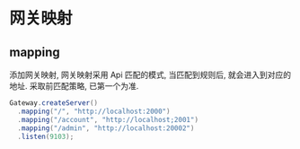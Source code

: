 

# 网关映射

## mapping

添加网关映射, 网关映射采用 Api 匹配的模式, 当匹配到规则后, 就会进入到对应的地址. 采取前匹配策略, 已第一个为准.


```java
Gateway.createServer()
  .mapping("/", "http://localhost:2000")
  .mapping("/account", "http://localhost;2001")
  .mapping("/admin", "http://localhost:20002")
  .listen(9103);
```



